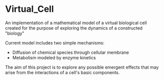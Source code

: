 # Virtual_Cell
An implementation of a mathematical model of a virtual biological cell created for the purpose of exploring the dynamics of a constructed "biology"

Current model includes two simple mechanisms: 
- Diffusion of chemical species through cellular membrane
- Metabolism modeled by enzyme kinetics

The aim of this project is to explore any possible emergent effects that may arise from the interactions of a cell's basic components.
